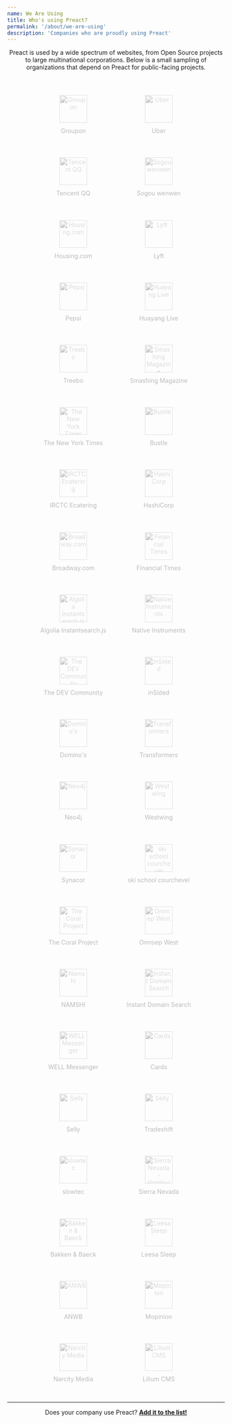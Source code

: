 ```yaml
---
name: We Are Using
title: Who's using Preact?
permalink: '/about/we-are-using'
description: 'Companies who are proudly using Preact'
---
```


<style>
    .we-are-using {
        text-align: center;
        padding: 10px !important;
        margin: auto !important;
    }
    .we-are-using li {
        display: inline-block;
        list-style: none;
        vertical-align: top;
    }
    .we-are-using a {
        display: block;
        padding: 30px 10px 15px;
        margin: 0 0 .3em;
        border: 2px solid rgba(0,0,0,0);
        background: rgba(0,0,0,0);
        border-radius: 3px;
        min-width: 170px;
        max-width: 210px;
        text-decoration: none;
        color: #BBB;
        transition: all 250ms ease;
    }
    .we-are-using a:hover {
        background-color: rgba(0,0,0,.01);
        border-color: rgba(0,0,0,.03);
        color: #555;
    }
    .we-are-using img {
        height: 64px;
        display: block;
        margin: 0 auto 10px;
        opacity: .5;
        filter: grayscale(1);
        transition: all 250ms ease;
    }
    .we-are-using a:hover img {
        filter: none;
        opacity: 1;
    }
</style>

<p align="center">
    Preact is used by a wide spectrum of websites, from Open Source projects to large multinational corporations.
    Below is a small sampling of organizations that depend on Preact for public-facing projects.
</p>

<!-- Preact is used by a wide spectrum of websites, from Open Source projects to large multinational corporations. Below is a small sampling of organizations that depend on Preact for public-facing projects: -->

<ul class="we-are-using">
    <li>
        <a href="//groupon.com" target="_blank">
            <img src="/assets/we-are-using/groupon.svg" alt="Groupon">
            Groupon
        </a>
    </li>
    <li>
        <a href="//uber.com" target="_blank">
            <img src="/assets/we-are-using/uber.png" alt="Uber">
            Uber
        </a>
    </li>
    <li>
        <a href="//im.qq.com/" target="_blank">
            <img src="/assets/we-are-using/qq.png" alt="Tencent QQ">
            Tencent QQ
        </a>
    </li>
    <li>
        <a href="//wenwen.sogou.com/" target="_blank">
            <img src="/assets/we-are-using/sogou.png" alt="Sogou wenwen">
            Sogou wenwen
        </a>
    </li>
    <li>
        <a href="//housing.com" target="_blank">
            <img src="/assets/we-are-using/housing.png" alt="Housing.com">
            Housing.com
        </a>
    </li>
    <li>
        <a href="//lyft.com" target="_blank">
            <img src="/assets/we-are-using/lyft.svg" alt="Lyft">
            Lyft
        </a>
    </li>
    <li>
        <a href="//pepsi.com/" target="_blank">
            <img src="/assets/we-are-using/pepsi.png" alt="Pepsi">
            Pepsi
        </a>
    </li>
    <li>
        <a href="//huayang.qq.com/" target="_blank">
            <img src="/assets/we-are-using/huayang.png" alt="Huayang Live">
            Huayang Live
        </a>
    </li>
    <li>
        <a href="//www.treebo.com" target="_blank">
            <img src="/assets/we-are-using/treebo.svg" alt="Treebo">
            Treebo
        </a>
    </li>
    <li>
        <a href="//next.smashingmagazine.com" target="_blank">
            <img src="/assets/we-are-using/smashingmagazine.png" alt="Smashing Magazine">
            Smashing Magazine
        </a>
    </li>
    <li>
        <a href="//nytimes.com" target="_blank">
            <img src="/assets/we-are-using/nytimes.png" alt="The New York Times">
            The New York Times
        </a>
    </li>
    <li>
        <a href="//bustle.com" target="_blank">
            <img src="/assets/we-are-using/bustle.svg" alt="Bustle">
            Bustle
        </a>
    </li>
    <li>
        <a href="//www.ecatering.irctc.co.in" target="_blank">
            <img src="/assets/we-are-using/irctc-ecatering.svg" alt="IRCTC Ecatering">
            IRCTC Ecatering
        </a>
    </li>
    <li>
        <a href="//hashicorp.com" target="_blank">
            <img src="/assets/we-are-using/hashicorp.svg" alt="HashiCorp">
            HashiCorp
        </a>
    </li>
    <li>
        <a href="//broadway.com" target="_blank">
            <img src="/assets/we-are-using/broadway.png" alt="Broadway.com">
            Broadway.com
        </a>
    </li>
    <li>
        <a href="//ft.com" target="_blank">
            <img src="/assets/we-are-using/financial-times.svg" alt="Financial Times">
            Financial Times
        </a>
    </li>
    <li>
        <a href="//community.algolia.com/instantsearch.js/v2/" target="_blank">
            <img src="/assets/we-are-using/algolia.png" alt="Algolia Instantsearch.js">
            Algolia Instantsearch.js
        </a>
    </li>
    <li>
        <a href="//native-instruments.com" target="_blank">
            <img src="/assets/we-are-using/native-instruments.png" alt="Native Instruments">
            Native Instruments
        </a>
    </li>
    <li>
        <a href="//dev.to" target="_blank">
            <img src="/assets/we-are-using/thepracticaldev.png" alt="The DEV Community">
            The DEV Community
        </a>
    </li>
    <li>
        <a href="//insided.com" target="_blank">
            <img src="/assets/we-are-using/insided.svg" alt="inSided">
            inSided
        </a>
    </li>
    <li>
        <a href="//www.dominos.com" target="_blank">
            <img src="/assets/we-are-using/dominos.svg" alt="Domino's">
            Domino's
        </a>
    </li>
    <li>
        <a href="http://www.transformersmovie.com" target="_blank">
            <img src="/assets/we-are-using/transformers.png" alt="Transformers">
            Transformers
        </a>
    </li>
    <li>
        <a href="//neo4j.com/" target="_blank">
            <img src="/assets/we-are-using/neo4j.png" alt="Neo4j">
            Neo4j
        </a>
    </li>
    <li>
        <a href="//westwing.de" target="_blank">
            <img src="/assets/we-are-using/westwing.png" alt="Westwing">
            Westwing
        </a>
    </li>
    <li>
        <a href="//www.synacor.com" target="_blank">
            <img src="/assets/we-are-using/synacor.png" alt="Synacor">
            Synacor
        </a>
    </li>
    <li>
        <a href="//skiscool.com/" target="_blank" title="ski school courchevel">
            <img src="/assets/we-are-using/skiscool.svg" alt="ski school courchevel">
            ski school courchevel
        </a>
    </li>
    <li>
        <a href="//coralproject.net" target="_blank">
            <img src="/assets/we-are-using/thecoralproject.png" alt="The Coral Project">
            The Coral Project
        </a>
    </li>
    <li>
        <a href="//m.omroepwest.nl" target="_blank">
            <img src="/assets/we-are-using/omroepwest.svg" alt="Omroep West">
            Omroep West
        </a>
    </li>
    <li>
        <a href="//en-ae.namshi.com" target="_blank">
            <img src="/assets/we-are-using/namshi.png" alt="Namshi">
            NAMSHI
        </a>
    </li>
    <li>
        <a href="//instantdomainsearch.com" target="_blank">
            <img src="/assets/we-are-using/instantdomainsearch.svg" alt="Instant Domain Search">
            Instant Domain Search
        </a>
    </li>
    <li>
        <a href="//wellapp.com" target="_blank">
            <img src="/assets/we-are-using/wellapp.png" alt="WELL Messenger">
            WELL Messenger
        </a>
    </li>
    <li>
        <a href="//andcards.com" target="_blank">
            <img src="/assets/we-are-using/cards.png" alt="Cards">
            Cards
        </a>
    </li>
    <li>
        <a href="//selly.gg" target="_blank">
            <img src="/assets/we-are-using/selly.png" alt="Selly">
            Selly
        </a>
    </li>
    <li>
        <a href="//tradeshift.com" target="_blank">
            <img src="/assets/we-are-using/tradeshift.png" alt="Selly">
            Tradeshift
        </a>
    </li>
    <li>
        <a href="//slowtec.de" target="_blank">
            <img src="/assets/we-are-using/slowtec.svg" alt="slowtec">
            slowtec
        </a>
    </li>
    <li>
        <a href="//sierranevada.co" target="_blank">
            <img src="/assets/we-are-using/sierranevada.svg" alt="Sierra Nevada - Hamburguesas y Malteadas">
            Sierra Nevada
        </a>
    </li>
    <li>
        <a href="//bakkenbaeck.no" target="_blank">
            <img src="/assets/we-are-using/bakkenbaeck.svg" alt="Bakken & Baeck">
            Bakken & Baeck
        </a>
    </li>
    <li>
        <a href="//leesa.com" target="_blank">
            <img src="/assets/we-are-using/leesa.svg" alt="Leesa Sleep">
            Leesa Sleep
        </a>
    </li>
    <li>
        <a href="//anwb.nl" target="_blank">
            <img src="/assets/we-are-using/anwb.svg" alt="ANWB">
            ANWB
        </a>
    </li>
    <li>
        <a href="//mopinion.com" target="_blank">
            <img src="/assets/we-are-using/mopinion.svg" alt="Mopinion">
            Mopinion
        </a>
    </li>
    <li>
        <a href="//www.narcity.com" target="_blank">
            <img src="/assets/we-are-using/narcitymedia.png" alt="Narcity Media">
            Narcity Media
        </a>
    </li>
    <li>
        <a href="//liliumcms.com" target="_blank">
            <img src="/assets/we-are-using/lmllogo.png" alt="Lilium CMS">
            Lilium CMS
        </a>
    </li>
</ul>

---

<p align="center">
    Does your company use Preact?
    <a href="https://github.com/preactjs/preact-www/blob/master/content/en/about/we-are-using.md" target="_blank"><strong>Add it to the list!</strong></a>
</p>
